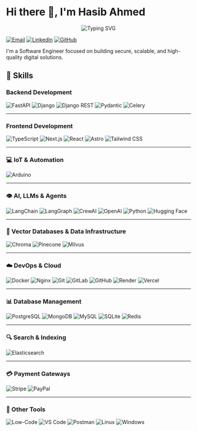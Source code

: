# Hi there 👋, I'm **Hasib Ahmed**

<div align="center">

<img src="https://readme-typing-svg.demolab.com?font=JetBrains+Mono&weight=600&size=28&duration=3000&pause=1000&color=0EA5E9&center=true&vCenter=true&multiline=true&width=800&height=100&lines=Software+Engineer;AI+%26+Agentic+Systems+Developer;" alt="Typing SVG" />

</div>
  
[![Email](https://img.shields.io/badge/Email-D14836?style=for-the-badge&logo=gmail&logoColor=white)](mailto:hasibahmed1729@gmail.com)
[![LinkedIn](https://img.shields.io/badge/LinkedIn-0077B5?style=for-the-badge&logo=linkedin&logoColor=white)](https://linkedin.com/in/hasib-ahmed-517994199)
[![GitHub](https://img.shields.io/badge/GitHub-100000?style=for-the-badge&logo=github&logoColor=white)](https://github.com/hasib105)


</div>

I'm a Software Engineer focused on building secure, scalable, and high-quality digital solutions.

## 🧠 **Skills**

### **Backend Development**
![FastAPI](https://img.shields.io/badge/FastAPI-009688?style=for-the-badge&logo=fastapi&logoColor=white)
![Django](https://img.shields.io/badge/Django-092E20?style=for-the-badge&logo=django&logoColor=white)
![Django REST](https://img.shields.io/badge/Django_REST-ff1709?style=for-the-badge&logo=django&logoColor=white)
![Pydantic](https://img.shields.io/badge/Pydantic-E92063?style=for-the-badge&logo=pydantic&logoColor=white)
![Celery](https://img.shields.io/badge/Celery-37B24D?style=for-the-badge&logo=celery&logoColor=white)

---

### **Frontend Development**
![TypeScript](https://img.shields.io/badge/TypeScript-007ACC?style=for-the-badge&logo=typescript&logoColor=white)
![Next.js](https://img.shields.io/badge/Next.js-000000?style=for-the-badge&logo=nextdotjs&logoColor=white)
![React](https://img.shields.io/badge/React-20232A?style=for-the-badge&logo=react&logoColor=61DAFB)
![Astro](https://img.shields.io/badge/Astro-FF5D01?style=for-the-badge&logo=astro&logoColor=white)
![Tailwind CSS](https://img.shields.io/badge/Tailwind_CSS-38B2AC?style=for-the-badge&logo=tailwind-css&logoColor=white)

---

### **💻 IoT & Automation**
![Arduino](https://img.shields.io/badge/Arduino-00979D?style=for-the-badge&logo=arduino&logoColor=white)

---

### **👁️ AI, LLMs & Agents**
![LangChain](https://img.shields.io/badge/LangChain-1C1C1C?style=for-the-badge&logo=openai&logoColor=white)
![LangGraph](https://img.shields.io/badge/LangGraph-0078D4?style=for-the-badge&logo=graph&logoColor=white)
![CrewAI](https://img.shields.io/badge/CrewAI-FF6F00?style=for-the-badge&logo=ai&logoColor=white)
![OpenAI](https://img.shields.io/badge/OpenAI-412991?style=for-the-badge&logo=openai&logoColor=white)
![Python](https://img.shields.io/badge/Python-3776AB?style=for-the-badge&logo=python&logoColor=white)
![Hugging Face](https://img.shields.io/badge/Hugging_Face-FFD21E?style=for-the-badge&logo=huggingface&logoColor=black)

---

### **🧩 Vector Databases & Data Infrastructure**
![Chroma](https://img.shields.io/badge/Chroma-3E00FF?style=for-the-badge&logoColor=white)
![Pinecone](https://img.shields.io/badge/Pinecone-00AEEF?style=for-the-badge&logo=pinecone&logoColor=white)
![Milvus](https://img.shields.io/badge/Milvus-00BFA5?style=for-the-badge&logo=milvus&logoColor=white)

---

### **☁️ DevOps & Cloud**
![Docker](https://img.shields.io/badge/Docker-2496ED?style=for-the-badge&logo=docker&logoColor=white)
![Nginx](https://img.shields.io/badge/Nginx-009639?style=for-the-badge&logo=nginx&logoColor=white)
![Git](https://img.shields.io/badge/Git-F05032?style=for-the-badge&logo=git&logoColor=white)
![GitLab](https://img.shields.io/badge/GitLab-FCA121?style=for-the-badge&logo=gitlab&logoColor=white)
![GitHub](https://img.shields.io/badge/GitHub-181717?style=for-the-badge&logo=github&logoColor=white)
![Render](https://img.shields.io/badge/Render-46E3B7?style=for-the-badge&logo=render&logoColor=black)
![Vercel](https://img.shields.io/badge/Vercel-000000?style=for-the-badge&logo=vercel&logoColor=white)

---

### **📊 Database Management**
![PostgreSQL](https://img.shields.io/badge/PostgreSQL-4169E1?style=for-the-badge&logo=postgresql&logoColor=white)
![MongoDB](https://img.shields.io/badge/MongoDB-4EA94B?style=for-the-badge&logo=mongodb&logoColor=white)
![MySQL](https://img.shields.io/badge/MySQL-4479A1?style=for-the-badge&logo=mysql&logoColor=white)
![SQLite](https://img.shields.io/badge/SQLite-003B57?style=for-the-badge&logo=sqlite&logoColor=white)
![Redis](https://img.shields.io/badge/Redis-DC382D?style=for-the-badge&logo=redis&logoColor=white)

---

### **🔍 Search & Indexing**
![Elasticsearch](https://img.shields.io/badge/Elasticsearch-005571?style=for-the-badge&logo=elasticsearch&logoColor=white)

---

### **💳 Payment Gateways**
![Stripe](https://img.shields.io/badge/Stripe-008CDD?style=for-the-badge&logo=stripe&logoColor=white)
![PayPal](https://img.shields.io/badge/PayPal-00457C?style=for-the-badge&logo=paypal&logoColor=white)

---

### **🧰 Other Tools**
![Low-Code](https://img.shields.io/badge/Low--Code-00A98F?style=for-the-badge&logo=microsoftpowerapps&logoColor=white)
![VS Code](https://img.shields.io/badge/VS_Code-0078D4?style=for-the-badge&logo=visualstudiocode&logoColor=white)
![Postman](https://img.shields.io/badge/Postman-FF6C37?style=for-the-badge&logo=postman&logoColor=white)
![Linux](https://img.shields.io/badge/Linux-FCC624?style=for-the-badge&logo=linux&logoColor=black)
![Windows](https://img.shields.io/badge/Windows-0078D6?style=for-the-badge&logo=windows&logoColor=white)
